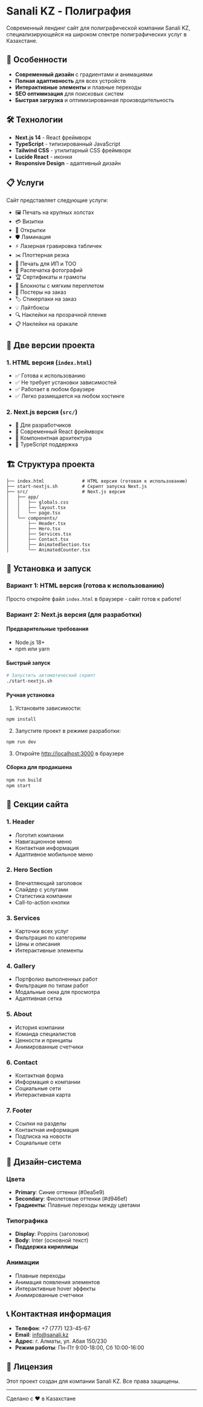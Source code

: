 # Sanali KZ - Полиграфия

Современный лендинг сайт для полиграфической компании Sanali KZ, специализирующейся на широком спектре полиграфических услуг в Казахстане.

## 🚀 Особенности

- **Современный дизайн** с градиентами и анимациями
- **Полная адаптивность** для всех устройств
- **Интерактивные элементы** и плавные переходы
- **SEO оптимизация** для поисковых систем
- **Быстрая загрузка** и оптимизированная производительность

## 🛠 Технологии

- **Next.js 14** - React фреймворк
- **TypeScript** - типизированный JavaScript
- **Tailwind CSS** - утилитарный CSS фреймворк
- **Lucide React** - иконки
- **Responsive Design** - адаптивный дизайн

## 📋 Услуги

Сайт представляет следующие услуги:

- 🖼️ Печать на крупных холстах
- 💳 Визитки
- 📮 Открытки
- 🛡️ Ламинация
- ⚡ Лазерная гравировка табличек
- ✂️ Плоттерная резка
- 🏢 Печать для ИП и ТОО
- 📸 Распечатка фотографий
- 🏆 Сертификаты и грамоты
- 📓 Блокноты с мягким переплетом
- 🎨 Постеры на заказ
- 🏷️ Стикерпаки на заказ
- 💡 Лайтбоксы
- 🔍 Наклейки на прозрачной пленке
- 📋 Наклейки на оракале

## 📁 Две версии проекта

### 1. HTML версия (`index.html`)
- ✅ Готова к использованию
- ✅ Не требует установки зависимостей
- ✅ Работает в любом браузере
- ✅ Легко размещается на любом хостинге

### 2. Next.js версия (`src/`)
- 🔧 Для разработчиков
- 🚀 Современный React фреймворк
- 📱 Компонентная архитектура
- 🎯 TypeScript поддержка

## 🏗️ Структура проекта

```
├── index.html              # HTML версия (готовая к использованию)
├── start-nextjs.sh         # Скрипт запуска Next.js
├── src/                    # Next.js версия
│   ├── app/
│   │   ├── globals.css
│   │   ├── layout.tsx
│   │   └── page.tsx
│   └── components/
│       ├── Header.tsx
│       ├── Hero.tsx
│       ├── Services.tsx
│       ├── Contact.tsx
│       ├── AnimatedSection.tsx
│       └── AnimatedCounter.tsx
```

## 🚀 Установка и запуск

### Вариант 1: HTML версия (готова к использованию)
Просто откройте файл `index.html` в браузере - сайт готов к работе!

### Вариант 2: Next.js версия (для разработки)

#### Предварительные требования
- Node.js 18+
- npm или yarn

#### Быстрый запуск
```bash
# Запустить автоматический скрипт
./start-nextjs.sh
```

#### Ручная установка
1. Установите зависимости:
```bash
npm install
```

2. Запустите проект в режиме разработки:
```bash
npm run dev
```

3. Откройте [http://localhost:3000](http://localhost:3000) в браузере

#### Сборка для продакшена
```bash
npm run build
npm start
```

## 📱 Секции сайта

### 1. Header
- Логотип компании
- Навигационное меню
- Контактная информация
- Адаптивное мобильное меню

### 2. Hero Section
- Впечатляющий заголовок
- Слайдер с услугами
- Статистика компании
- Call-to-action кнопки

### 3. Services
- Карточки всех услуг
- Фильтрация по категориям
- Цены и описания
- Интерактивные элементы

### 4. Gallery
- Портфолио выполненных работ
- Фильтрация по типам работ
- Модальные окна для просмотра
- Адаптивная сетка

### 5. About
- История компании
- Команда специалистов
- Ценности и принципы
- Анимированные счетчики

### 6. Contact
- Контактная форма
- Информация о компании
- Социальные сети
- Интерактивная карта

### 7. Footer
- Ссылки на разделы
- Контактная информация
- Подписка на новости
- Социальные сети

## 🎨 Дизайн-система

### Цвета
- **Primary**: Синие оттенки (#0ea5e9)
- **Secondary**: Фиолетовые оттенки (#d946ef)
- **Градиенты**: Плавные переходы между цветами

### Типографика
- **Display**: Poppins (заголовки)
- **Body**: Inter (основной текст)
- **Поддержка кириллицы**

### Анимации
- Плавные переходы
- Анимация появления элементов
- Интерактивные hover эффекты
- Анимированные счетчики

## 📞 Контактная информация

- **Телефон**: +7 (777) 123-45-67
- **Email**: info@sanali.kz
- **Адрес**: г. Алматы, ул. Абая 150/230
- **Режим работы**: Пн-Пт 9:00-18:00, Сб 10:00-16:00

## 📄 Лицензия

Этот проект создан для компании Sanali KZ. Все права защищены.

---

Сделано с ❤️ в Казахстане
